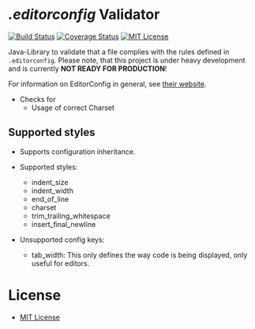 # *.editorconfig* Validator
[![Build Status](https://api.travis-ci.org/jensgerdes/editorconfig-validator.svg?branch=master)](https://travis-ci.org/jensgerdes/editorconfig-validator) [![Coverage Status](https://coveralls.io/repos/github/jensgerdes/editorconfig-validator/badge.svg?branch=master)](https://coveralls.io/github/jensgerdes/editorconfig-validator?branch=master) [![MIT License](http://img.shields.io/badge/license-MIT-green.svg)](https://github.com/jensgerdes/editorconfig-validator/blob/master/LICENSE)

Java-Library to validate that a file complies with the rules defined in `.editorconfig`.
Please note, that this project is under heavy development and is currently **NOT READY FOR PRODUCTION**!


For information on EditorConfig in general, see [their website](http://editorconfig.org/).
 
* Checks for
  * Usage of correct Charset

 ## Supported styles 

* Supports configuration inheritance.
* Supported styles:
  * indent_size
  * indent_width
  * end_of_line
  * charset
  * trim_trailing_whitespace
  * insert_final_newline
  
* Unsupported config keys:
  * tab_width: This only defines the way code is being displayed, only useful for editors.
  

# License
* [MIT License](https://www.opensource.org/licenses/mit-license.php)

